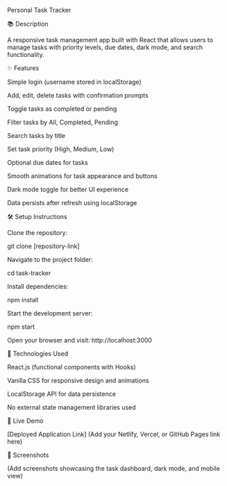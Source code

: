Personal Task Tracker

📚 Description

A responsive task management app built with React that allows users to manage tasks with priority levels, due dates, dark mode, and search functionality.

✨ Features

Simple login (username stored in localStorage)

Add, edit, delete tasks with confirmation prompts

Toggle tasks as completed or pending

Filter tasks by All, Completed, Pending

Search tasks by title

Set task priority (High, Medium, Low)

Optional due dates for tasks

Smooth animations for task appearance and buttons

Dark mode toggle for better UI experience

Data persists after refresh using localStorage

🛠️ Setup Instructions

Clone the repository:

git clone [repository-link]

Navigate to the project folder:

cd task-tracker

Install dependencies:

npm install

Start the development server:

npm start

Open your browser and visit:
http://localhost:3000

💪 Technologies Used

React.js (functional components with Hooks)

Vanilla CSS for responsive design and animations

LocalStorage API for data persistence

No external state management libraries used

🔗 Live Demo

[Deployed Application Link]
(Add your Netlify, Vercel, or GitHub Pages link here)

📸 Screenshots

(Add screenshots showcasing the task dashboard, dark mode, and mobile view)